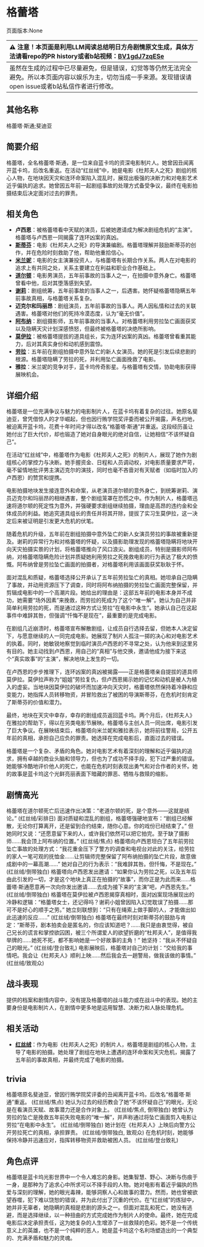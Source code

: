 # 格蕾塔
页面版本:None
 

| :warning: 注意！本页面是利用LLM阅读总结明日方舟剧情原文生成，具体方法请看repo的PR history或者b站视频：[BV1gdJ7zqESe](https://www.bilibili.com/video/BV1gdJ7zqESe/)         |
|:----------------------------|
| 虽然在生成的过程中已尽量避免，但是错误，幻觉等等仍然无法完全避免。所以本页面内容以娱乐为主，切勿当成一手来源。发现错误请open issue或者b站私信作者进行修改。|



## 其他名称
格蕾塔·斯通;斐迪亚
## 简要介绍
格蕾塔，全名格蕾塔·斯通，是一位来自蓝卡坞的资深电影制片人。她曾因丑闻离开蓝卡坞，后改名重返。在活动“红丝绒”中，她是电影《杜邦夫人之死》剧组的核心人物，在地块因天灾和连环命案陷入混乱时，展现出极强的决断力和对电影艺术近乎偏执的追求。她曾因五年前一起剧组事故的处理方式备受争议，最终在电影拍摄结束后决定面对过去的罪责。
## 相关角色
-   **卢西恩**：被格蕾塔看中天赋的演员，后被她邀请成为解决剧组危机的“主演”。格蕾塔与卢西恩一同揭露了连环凶案的真凶。
-   **[斯蒂芬](extended_char_si_di_fen.md)**：电影《杜邦夫人之死》的导演兼编剧。格蕾塔理解并鼓励斯蒂芬的创作，并在危险时刻救助了他，帮助他重拾信心。
-   **[米兰妮](extended_char_mi_lan_ni.md)**：电影的女主演兼投资人，与格蕾塔有长期合作关系。两人在对电影的追求上有共同之处，关系主要建立在利益和职业合作基础上。
-   **[道尔顿](extended_char_dao_er_dun.md)**：电影男演员，五年前事故的当事人之一，在拍摄中意外身亡。格蕾塔曾看中他，后对其堕落感到失望。
-   **[谢莉](extended_char_xie_li.md)**：剧组统筹，五年前事故的当事人之一，后遇害。她怀疑格蕾塔隐瞒五年前事故真相，与格蕾塔关系复杂。
-   **迈克尔和玛丽昂**：剧组演员，五年前事故的当事人。两人因私情和过去的关联遇害。格蕾塔对他们的死持冷漠态度，认为“毫无价值”。
-   **[阿布纳](extended_char_a_bu_na.md)**：剧组摄影师，五年前事故的当事人。对格蕾塔利用劳拉坠亡画面获奖以及隐瞒天灾计划深感愤怒，但最终被格蕾塔的决绝所影响。
-   **[莫伊拉](extended_char_mo_yi_la.md)**：被格蕾塔提拔的道具组长，实为连环凶案的真凶。格蕾塔曾看重其能力，后对其真实身份和动机感到震惊。
-   **[劳拉](extended_char_lao_la.md)**：五年前在剧组拍摄中意外坠亡的新人女演员。她的死是引发后续悲剧的根源。格蕾塔隐瞒了劳拉的死，并利用坠亡画面挽救了电影。
-   **雅拉**：米兰妮的竞争对手，蓝卡坞传奇影星。与格蕾塔有交情，协助电影获得展映机会。
## 详细介绍
格蕾塔是一位充满争议与魅力的电影制片人，在蓝卡坞有着复杂的过往。她原名斐迪亚，曾凭借惊人的才华崛起，但也因行贿学院奖评委而被公开揭露，声名扫地，被迫离开蓝卡坞，花费十年时间才得以改名“格蕾塔·斯通”并重返。这段经历虽让她付出了巨大代价，却也锻造了她对自身眼光的绝对自信，让她相信“不该怀疑自己”。

在活动“红丝绒”中，格蕾塔作为电影《杜邦夫人之死》的制片人，展现了她作为剧组核心的掌控力与决断。她手握资金、日程和人员调动权，对电影质量要求严苛，毫不留情地批评男主演迈克尔的演技，同时也毫不吝啬对有天赋者（如临时加入的卢西恩）的赞赏和提携。

电影拍摄地块发生接连意外和命案，从老演员道尔顿的意外身亡，到统筹谢莉、演员迈克尔和玛丽昂的相继遇害，整个剧组笼罩在恐慌之中。作为制片人，格蕾塔迅速将道尔顿的死定性为意外，并强硬要求剧组继续拍摄，理由是高昂的违约金和全体成员的利益。她追究道具组长的责任并将其开除，提拔了实习生莫伊拉，这一决定后来被证明是引发更大危机的伏笔。

随着危机的升级，五年前在剧组拍摄中意外坠亡的新人女演员劳拉的事故被重新提及。谢莉的异常行为和对格蕾塔的怀疑，以及摄影助理发现的格蕾塔隐瞒将地块开向天灾拍摄实景的计划，将格蕾塔推向了风口浪尖。剧组成员，特别是摄影师阿布纳，对格蕾塔隐瞒危险计划并质疑她利用劳拉之死挽救电影的行为表达了极大的愤慨。阿布纳曾是劳拉坠亡画面的拍摄者，对格蕾塔利用该画面获奖耿耿于怀。

面对混乱和质疑，格蕾塔选择公开承认了五年前劳拉坠亡的真相。她坦承自己隐瞒了事故，并动用资源压下了调查，同时将阿布纳拍摄的劳拉坠亡画面完整保留，并剪辑成电影中的一个高潮片段。她给出的理由是：这部五年前的电影本身并不成功，她需要“场外因素”来挽救，而劳拉的死成为了这个“唯一解”。她认为自己并非简单利用劳拉的死，而是通过这种方式让劳拉“在电影中永生”。她承认自己在这起事件中难辞其咎，但强调“忏悔不是现在”，最重要的是完成电影。

在剧组几近崩溃时，格蕾塔宣布解散剧组，让成员自行选择去留，但她本人决定留下，与愿意继续的人一同完成电影。她展现了制片人孤注一掷的决心和对电影艺术的执着。同时，她敏锐地察觉到临时演员卢西恩的不寻常之处，认为他来到这里另有目的。她主动找到卢西恩，用自己的“真相”与他交换，邀请他成为接下来这个“真实故事”的“主演”，解决地块上发生的一切。

在卢西恩的步步推理下，连环凶案的真凶被揭露——正是格蕾塔亲自提拔的道具师莫伊拉。莫伊拉声称为“姐姐”劳拉复仇，但卢西恩揭示她的记忆和动机是被人为植入的虚妄。当地块因莫伊拉的破坏而加速冲向天灾时，格蕾塔依然保持着冷静和应变能力，她指挥人员转移物资，并冒险救出了被困的导演斯蒂芬，在危机时刻肯定了斯蒂芬的价值和潜力。

最终，地块在天灾中幸存，幸存的剧组成员返回蓝卡坞。两个月后，《杜邦夫人》在雅拉的帮助下，得以在另类电影节展映。格蕾塔与主创人员一同出席，电影引发了巨大争议。在展映结束后，格蕾塔向米兰妮和雅拉表示，她将前往警局，公开五年前的真相，承担自己应负的罪责。她选择在完成电影后，直面过去的错误。

格蕾塔是一个复杂、矛盾的角色。她对电影艺术有着深刻的理解和近乎偏执的追求，拥有卓越的商业头脑和领导力，但也为了成功不择手段，犯下过严重的错误。她能够冷酷地评价他人的死亡，也能在危机时刻表现出勇气和对合作者的关怀。她的故事是蓝卡坞这个光鲜亮丽表面下暗藏的罪恶、牺牲与救赎的缩影。
## 剧情高光
格蕾塔在道尔顿死亡后迅速作出决策：“老道尔顿的死，是个意外——这就是结论。” (红丝绒/彩排日)
面对质疑和混乱的剧组，格蕾塔强硬地宣布：“剧组已经解散，无论你打算离开，还是留到合约结束，随你心意。你的戏份已经结束了。” 但她同时又说：“还愿意留下来的人，或许我们依然可以把它拍完。至于缺了摄影师......我会顶上阿布纳的位置。” (红丝绒/焦点)
格蕾塔向卢西恩坦白了五年前劳拉坠亡事故的处理方式：“我花重金压下了警方的调查和电视台对此的关注，给劳拉的家人一笔可观的抚恤金......让剪辑师完整保留了阿布纳拍摄的坠亡片段，故意做成剧中的一幕高潮......” 她对自己的行为表示：“我难辞其咎。但忏悔，不是现在。” (红丝绒/倒带独白)
格蕾塔向卢西恩发出邀请：“如果你认为劳拉之死，以及五年后由此引发的一切，才是这个地块上真正在拍摄的“故事”，而你正是为此而来......格蕾塔·斯通愿意再一次向你发出邀请......去成为接下来的“主演”吧，卢西恩先生。” (红丝绒/倒带独白)
格蕾塔在莫伊拉被卢西恩揭穿真相时，面对凶案现场展现出的冷静和逻辑：“格蕾塔女士，还记得吗？谢莉小姐曾因陷入幻觉耽误了拍摄......那可不是好心的顺手之劳。” 她立刻联想到：“只有在绳索上做手脚的人，才能做出如此迅速的反应......” (红丝绒/倒带独白)
格蕾塔在最终时刻对斯蒂芬的鼓励与肯定：“斯蒂芬，剧本拍卖会是匿名的，你应该知道吧？......我只是由衷觉得，被自己兄长的谎言和掌控欲囚困，被三个所谓爱人的欲望折磨的“杜邦夫人”，是值得我举牌的......她死不死，都不影响她是一个好故事的主角！” 她坚持：“我从不怀疑自己的眼光。” (红丝绒/登台致礼)
电影展映后，格蕾塔对自己的计划：“交给我的事情吧。我会让《杜邦夫人》顺利上映......然后我会去一趟警局，做我该做的事情。” (红丝绒/致观众)
## 战斗表现
提供的档案和剧情内容中，没有提及格蕾塔的战斗能力或在战斗中的表现。她的主要身份是电影制片人，在剧情中更多地是运用智慧、决断力和人脉处理危机。
## 相关活动
-   **[红丝绒](../stories/act43side.md)**：作为电影《杜邦夫人之死》的制片人，格蕾塔是剧组的核心人物，主导了电影的拍摄。她处理了剧组在地块上遭遇的连环命案和天灾危机，揭露了五年前的事故真相，并最终完成了电影的拍摄。
## trivia
格蕾塔原名斐迪亚，曾因行贿学院奖评委的丑闻离开蓝卡坞，后改名“格蕾塔·斯通”重返。 (红丝绒/焦点)
她认为过去的经历教会了她“不该怀疑自己”的眼光，无论是在看演员天赋、故事潜力还是合作对象上。 (红丝绒/焦点, 倒带独白)
她曾认为劳拉的坠亡是挽救五年前失败电影的“唯一解”，并声称通过将坠亡画面剪入电影让劳拉“在电影中永生”。 (红丝绒/倒带独白)
她计划在《杜邦夫人》上映后向警方公开劳拉死亡的真相，承担罪责。 (红丝绒/倒带独白, 致观众)
在危机时刻，她能够保持冷静并迅速应对，指挥转移物资并救助被困人员。 (红丝绒/登台致礼)
## 角色点评
格蕾塔是蓝卡坞光影世界中一个令人难忘的身影。她集智慧、野心、决断与伤痕于一身，是那种为了追求心中所求可以不择手段的人物。她对电影有着近乎偏执的热爱与深刻的理解，她的眼光毒辣，能够洞察人心和故事的潜力。然而，她也曾被欲望吞噬，犯下难以饶恕的错误，并为此付出了沉重的代价。在“红丝绒”的炼狱中，她并非无辜者，她隐瞒的真相是悲剧的源头之一。但面对混乱和死亡，她没有逃避，而是选择继续，以一种扭曲的方式完成她作为制片人的使命。最终，她在完成电影后决定承担责任，这为她复杂的人生增添了一丝救赎的色彩。她不是一个传统意义上的英雄，也不是一个纯粹的恶人，她是蓝卡坞这个名利场塑造出的一个典型的、充满矛盾和魅力的灵魂。